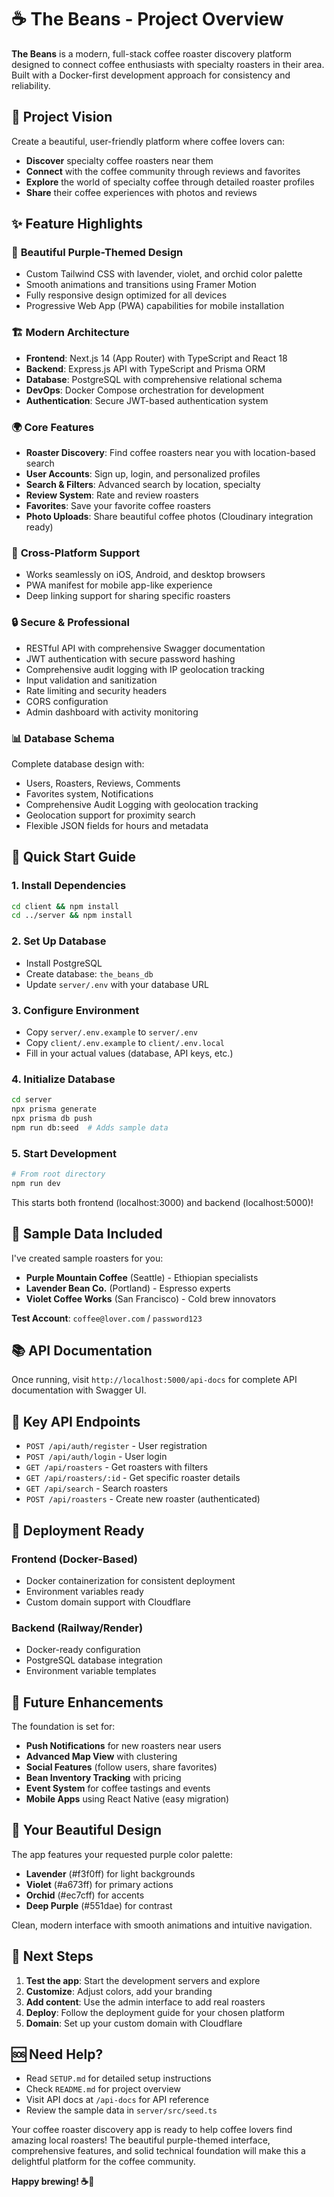 # ☕ The Beans - Project Overview

**The Beans** is a modern, full-stack coffee roaster discovery platform designed to connect coffee enthusiasts with specialty roasters in their area. Built with a Docker-first development approach for consistency and reliability.

## 🎯 Project Vision

Create a beautiful, user-friendly platform where coffee lovers can:
- **Discover** specialty coffee roasters near them
- **Connect** with the coffee community through reviews and favorites
- **Explore** the world of specialty coffee through detailed roaster profiles
- **Share** their coffee experiences with photos and reviews

## ✨ Feature Highlights

### 🎨 **Beautiful Purple-Themed Design**
- Custom Tailwind CSS with lavender, violet, and orchid color palette
- Smooth animations and transitions using Framer Motion
- Fully responsive design optimized for all devices
- Progressive Web App (PWA) capabilities for mobile installation

### 🏗️ **Modern Architecture**
- **Frontend**: Next.js 14 (App Router) with TypeScript and React 18
- **Backend**: Express.js API with TypeScript and Prisma ORM
- **Database**: PostgreSQL with comprehensive relational schema
- **DevOps**: Docker Compose orchestration for development
- **Authentication**: Secure JWT-based authentication system

### 🌍 **Core Features**
- **Roaster Discovery**: Find coffee roasters near you with location-based search
- **User Accounts**: Sign up, login, and personalized profiles
- **Search & Filters**: Advanced search by location, specialty
- **Review System**: Rate and review roasters
- **Favorites**: Save your favorite coffee roasters
- **Photo Uploads**: Share beautiful coffee photos (Cloudinary integration ready)

### 📱 **Cross-Platform Support**
- Works seamlessly on iOS, Android, and desktop browsers
- PWA manifest for mobile app-like experience
- Deep linking support for sharing specific roasters

### 🔒 **Secure & Professional**
- RESTful API with comprehensive Swagger documentation
- JWT authentication with secure password hashing
- Comprehensive audit logging with IP geolocation tracking
- Input validation and sanitization
- Rate limiting and security headers
- CORS configuration
- Admin dashboard with activity monitoring

### 📊 **Database Schema**
Complete database design with:
- Users, Roasters, Reviews, Comments
- Favorites system, Notifications
- Comprehensive Audit Logging with geolocation tracking
- Geolocation support for proximity search
- Flexible JSON fields for hours and metadata

## 🚀 **Quick Start Guide**

### 1. **Install Dependencies**
```bash
cd client && npm install
cd ../server && npm install
```

### 2. **Set Up Database**
- Install PostgreSQL
- Create database: `the_beans_db`
- Update `server/.env` with your database URL

### 3. **Configure Environment**
- Copy `server/.env.example` to `server/.env`
- Copy `client/.env.example` to `client/.env.local`
- Fill in your actual values (database, API keys, etc.)

### 4. **Initialize Database**
```bash
cd server
npx prisma generate
npx prisma db push
npm run db:seed  # Adds sample data
```

### 5. **Start Development**
```bash
# From root directory
npm run dev
```

This starts both frontend (localhost:3000) and backend (localhost:5000)!

## 🌟 **Sample Data Included**

I've created sample roasters for you:
- **Purple Mountain Coffee** (Seattle) - Ethiopian specialists
- **Lavender Bean Co.** (Portland) - Espresso experts  
- **Violet Coffee Works** (San Francisco) - Cold brew innovators

**Test Account**: `coffee@lover.com` / `password123`

## 📚 **API Documentation**

Once running, visit `http://localhost:5000/api-docs` for complete API documentation with Swagger UI.

## 🎯 **Key API Endpoints**

- `POST /api/auth/register` - User registration
- `POST /api/auth/login` - User login
- `GET /api/roasters` - Get roasters with filters
- `GET /api/roasters/:id` - Get specific roaster details
- `GET /api/search` - Search roasters
- `POST /api/roasters` - Create new roaster (authenticated)

## 🚀 **Deployment Ready**

### **Frontend (Docker-Based)**
- Docker containerization for consistent deployment
- Environment variables ready
- Custom domain support with Cloudflare

### **Backend (Railway/Render)**
- Docker-ready configuration
- PostgreSQL database integration
- Environment variable templates

## 🔮 **Future Enhancements**

The foundation is set for:
- **Push Notifications** for new roasters near users
- **Advanced Map View** with clustering
- **Social Features** (follow users, share favorites)
- **Bean Inventory Tracking** with pricing
- **Event System** for coffee tastings and events
- **Mobile Apps** using React Native (easy migration)

## 💜 **Your Beautiful Design**

The app features your requested purple color palette:
- **Lavender** (#f3f0ff) for light backgrounds
- **Violet** (#a673ff) for primary actions  
- **Orchid** (#ec7cff) for accents
- **Deep Purple** (#551dae) for contrast

Clean, modern interface with smooth animations and intuitive navigation.

## 📱 **Next Steps**

1. **Test the app**: Start the development servers and explore
2. **Customize**: Adjust colors, add your branding
3. **Add content**: Use the admin interface to add real roasters
4. **Deploy**: Follow the deployment guide for your chosen platform
5. **Domain**: Set up your custom domain with Cloudflare

## 🆘 **Need Help?**

- Read `SETUP.md` for detailed setup instructions
- Check `README.md` for project overview
- Visit API docs at `/api-docs` for API reference
- Review the sample data in `server/src/seed.ts`

Your coffee roaster discovery app is ready to help coffee lovers find amazing local roasters! The beautiful purple-themed interface, comprehensive features, and solid technical foundation will make this a delightful platform for the coffee community.

**Happy brewing! ☕💜**
